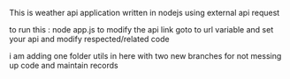 This is weather api application written in nodejs using external api request

to run this :  node app.js
to modify the api link goto to url variable and set your api and modify respected/related code

i am adding one folder utils in here with two new branches for not messing up code and maintain records